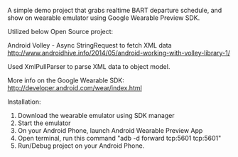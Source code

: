 A simple demo project that grabs realtime BART departure schedule, and show on wearable emulator
 using Google Wearable Preview SDK.

Utilized below Open Source project:

Android Volley - Async StringRequest to fetch XML data 
http://www.androidhive.info/2014/05/android-working-with-volley-library-1/

Used XmlPullParser to parse XML data to object model.  

More info on the Google Wearable SDK:  
http://developer.android.com/wear/index.html

Installation:
1) Download the wearable emulator using SDK manager
2) Start the emulator
3) On your Android Phone, launch Android Wearable Preview App
4) Open terminal, run this command "adb  -d forward tcp:5601 tcp:5601"
5) Run/Debug project on your Android Phone.